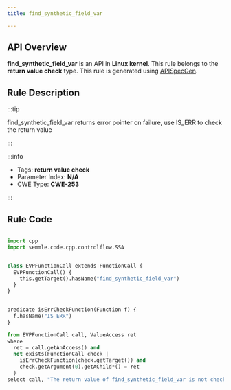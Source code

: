```yaml
---
title: find_synthetic_field_var

---
```



## API Overview
**find_synthetic_field_var** is an API in **Linux kernel**. This rule belongs to the **return value check** type. This rule is generated using [APISpecGen](../../tools/APISpecGen).
## Rule Description

:::tip

find_synthetic_field_var returns error pointer on failure, use IS_ERR to check the return value

:::

:::info

- Tags: **return value check**
- Parameter Index: **N/A**
- CWE Type: **CWE-253**

:::

## Rule Code
```python

import cpp
import semmle.code.cpp.controlflow.SSA


class EVPFunctionCall extends FunctionCall {
  EVPFunctionCall() {
    this.getTarget().hasName("find_synthetic_field_var")
  }
}


predicate isErrCheckFunction(Function f) {
  f.hasName("IS_ERR") 
}

from EVPFunctionCall call, ValueAccess ret
where
  ret = call.getAnAccess() and
  not exists(FunctionCall check |
    isErrCheckFunction(check.getTarget()) and
    check.getArgument(0).getAChild*() = ret
  )
select call, "The return value of find_synthetic_field_var is not checked with IS_ERR."
    
```